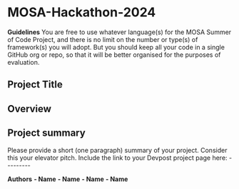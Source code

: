 # MOSA-Hackathon-2024

**Guidelines**
You are free to use whatever language(s) for the MOSA Summer of Code Project, and there is no limit on the number or type(s) of framework(s) you will adopt. But you should keep all your code in a single GitHub org or repo, so that it will be better organised for the purposes of evaluation.


## **Project Title**


## **Overview**

## **Project summary**

Please provide a short (one paragraph) summary of your project. Consider this your elevator pitch.
Include the link to your Devpost project page here:   ---------

**Authors**
**- Name**
**- Name**
**- Name**
**- Name**
